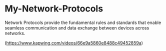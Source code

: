 # My-Network-Protocols

Network Protocols provide the fundamental rules and standards that enable seamless communication and data exchange between devices across networks.

(https://www.kapwing.com/videos/66e9a5860e8488c49452859a)
